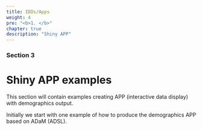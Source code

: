 ```yaml
---
title: IDDs/Apps
weight: 4
pre: "<b>1. </b>"
chapter: true
description: "Shiny APP"
---
```


### Section 3

# Shiny APP examples

This section will contain examples creating APP (interactive data display) with demographics output.

Initially we start with one example of how to produce the demographics APP based on ADaM (ADSL).
